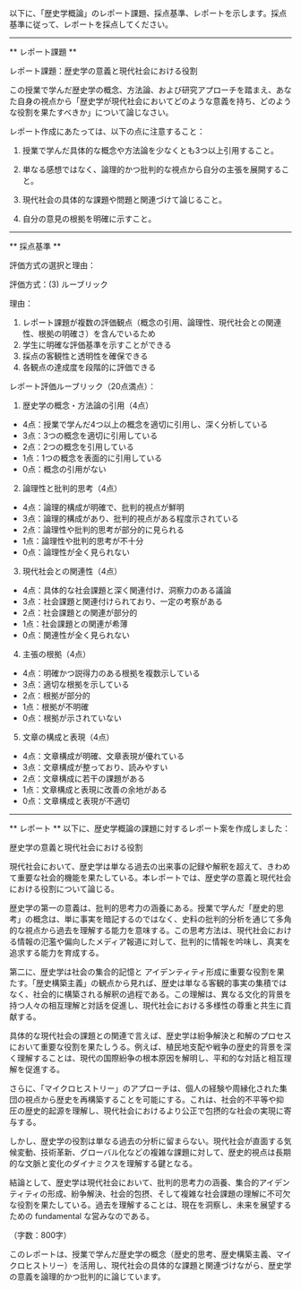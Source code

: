 以下に、「歴史学概論」のレポート課題、採点基準、レポートを示します。採点基準に従って、レポートを採点してください。

---------------------------------------
** レポート課題 **

レポート課題：歴史学の意義と現代社会における役割

この授業で学んだ歴史学の概念、方法論、および研究アプローチを踏まえ、あなた自身の視点から「歴史学が現代社会においてどのような意義を持ち、どのような役割を果たすべきか」について論じなさい。

レポート作成にあたっては、以下の点に注意すること：

1. 授業で学んだ具体的な概念や方法論を少なくとも3つ以上引用すること。

2. 単なる感想ではなく、論理的かつ批判的な視点から自分の主張を展開すること。

3. 現代社会の具体的な課題や問題と関連づけて論じること。

4. 自分の意見の根拠を明確に示すこと。

---------------------------------------
** 採点基準 **

評価方式の選択と理由：

評価方式：(3) ルーブリック

理由：
1. レポート課題が複数の評価観点（概念の引用、論理性、現代社会との関連性、根拠の明確さ）を含んでいるため
2. 学生に明確な評価基準を示すことができる
3. 採点の客観性と透明性を確保できる
4. 各観点の達成度を段階的に評価できる

レポート評価ルーブリック（20点満点）：

1. 歴史学の概念・方法論の引用（4点）
- 4点：授業で学んだ4つ以上の概念を適切に引用し、深く分析している
- 3点：3つの概念を適切に引用している
- 2点：2つの概念を引用している
- 1点：1つの概念を表面的に引用している
- 0点：概念の引用がない

2. 論理性と批判的思考（4点）
- 4点：論理的構成が明確で、批判的視点が鮮明
- 3点：論理的構成があり、批判的視点がある程度示されている
- 2点：論理性や批判的思考が部分的に見られる
- 1点：論理性や批判的思考が不十分
- 0点：論理性が全く見られない

3. 現代社会との関連性（4点）
- 4点：具体的な社会課題と深く関連付け、洞察力のある議論
- 3点：社会課題と関連付けられており、一定の考察がある
- 2点：社会課題との関連が部分的
- 1点：社会課題との関連が希薄
- 0点：関連性が全く見られない

4. 主張の根拠（4点）
- 4点：明確かつ説得力のある根拠を複数示している
- 3点：適切な根拠を示している
- 2点：根拠が部分的
- 1点：根拠が不明確
- 0点：根拠が示されていない

5. 文章の構成と表現（4点）
- 4点：文章構成が明確、文章表現が優れている
- 3点：文章構成が整っており、読みやすい
- 2点：文章構成に若干の課題がある
- 1点：文章構成と表現に改善の余地がある
- 0点：文章構成と表現が不適切

---------------------------------------
** レポート **
以下に、歴史学概論の課題に対するレポート案を作成しました：

歴史学の意義と現代社会における役割

現代社会において、歴史学は単なる過去の出来事の記録や解釈を超えて、きわめて重要な社会的機能を果たしている。本レポートでは、歴史学の意義と現代社会における役割について論じる。

歴史学の第一の意義は、批判的思考力の涵養にある。授業で学んだ「歴史的思考」の概念は、単に事実を暗記するのではなく、史料の批判的分析を通じて多角的な視点から過去を理解する能力を意味する。この思考方法は、現代社会における情報の氾濫や偏向したメディア報道に対して、批判的に情報を吟味し、真実を追求する能力を育成する。

第二に、歴史学は社会の集合的記憶と アイデンティティ形成に重要な役割を果たす。「歴史構築主義」の観点から見れば、歴史は単なる客観的事実の集積ではなく、社会的に構築される解釈の過程である。この理解は、異なる文化的背景を持つ人々の相互理解と対話を促進し、現代社会における多様性の尊重と共生に貢献する。

具体的な現代社会の課題との関連で言えば、歴史学は紛争解決と和解のプロセスにおいて重要な役割を果たしうる。例えば、植民地支配や戦争の歴史的背景を深く理解することは、現代の国際紛争の根本原因を解明し、平和的な対話と相互理解を促進する。

さらに、「マイクロヒストリー」のアプローチは、個人の経験や周縁化された集団の視点から歴史を再構築することを可能にする。これは、社会的不平等や抑圧の歴史的起源を理解し、現代社会におけるより公正で包摂的な社会の実現に寄与する。

しかし、歴史学の役割は単なる過去の分析に留まらない。現代社会が直面する気候変動、技術革新、グローバル化などの複雑な課題に対して、歴史的視点は長期的な文脈と変化のダイナミクスを理解する鍵となる。

結論として、歴史学は現代社会において、批判的思考力の涵養、集合的アイデンティティの形成、紛争解決、社会的包摂、そして複雑な社会課題の理解に不可欠な役割を果たしている。過去を理解することは、現在を洞察し、未来を展望するための fundamental な営みなのである。

（字数：800字）

このレポートは、授業で学んだ歴史学の概念（歴史的思考、歴史構築主義、マイクロヒストリー）を活用し、現代社会の具体的な課題と関連づけながら、歴史学の意義を論理的かつ批判的に論じています。


